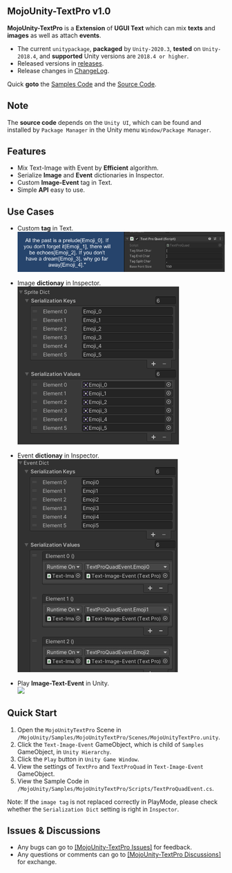 ## MojoUnity-TextPro v1.0

**MojoUnity-TextPro** is a **Extension** of **UGUI Text** which can mix **texts** and **images** as well as attach **events**.

* The current `unitypackage`, **packaged** by `Unity-2020.3`, **tested** on `Unity-2018.4`, and **supported** Unity versions are `2018.4 or higher`.  
* Released versions in [releases](https://github.com/scottcgi/MojoUnity-Packages/releases).
* Release changes in [ChangeLog](./ChangeLog.md).

Quick **goto** the [Samples Code](./Src/MojoUnity/Samples/MojoUnityTextPro/Scripts/) and the [Source Code](./Src/MojoUnity/Scripts/Modules/UI).

## Note

The **source code** depends on the `Unity UI`, which can be found and installed by `Package Manager` in the Unity menu `Window/Package Manager`.

## Features

* Mix Text-Image with Event by **Efficient** algorithm.
* Serialize **Image** and **Event** dictionaries in Inspector.
* Custom **Image-Event** tag in Text.
* Simple **API** easy to use.

## Use Cases

* Custom **tag** in Text.  
  ![](./Images/CustomTag.png)
  
* Image **dictionay** in Inspector.  
  ![](./Images/ImageDictionary.png)

* Event **dictionay** in Inspector.    
  ![](./Images/EventDictionary.png)

* Play **Image-Text-Event** in Unity.  
  ![](./Images/Text-Image-Event.gif)
  
## Quick Start

1. Open the `MojoUnityTextPro` Scene in `/MojoUnity/Samples/MojoUnityTextPro/Scenes/MojoUnityTextPro.unity`.
2. Click the `Text-Image-Event` GameObject, which is child of `Samples` GameObject, in `Unity Hierarchy`.
3. Click the `Play` button in `Unity Game Window`.
4. View the settings of `TextPro` and `TextProQuad` in `Text-Image-Event` GameObject.
5. View the Sample Code in `/MojoUnity/Samples/MojoUnityTextPro/Scripts/TextProQuadEvent.cs`.

Note: If the `image tag` is not replaced correctly in PlayMode, please check whether the `Serialization Dict` setting is right in `Inspector`.

## Issues & Discussions

* Any bugs can go to [[MojoUnity-TextPro Issues]](https://github.com/scottcgi/MojoUnity-Packages/labels/MojoUnity-TextPro) for feedback.
* Any questions or comments can go to [[MojoUnity-TextPro Discussions]](https://github.com/scottcgi/MojoUnity-Packages/discussions/categories/mojounity-textpro) for exchange.
